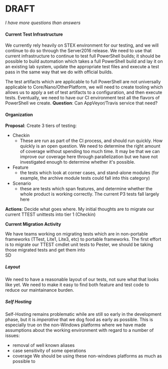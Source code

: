 # DRAFT

_I have more questions than answers_


#### Current Test Infrastructure
We currently rely heavily on STEX environment for our testing, and we will continue to do so through the Server2016 release. We 
need to use that current infrastructure to continue to test full PowerShell builds; it should be possible to build automation
which takes a full PowerShell build and lay it on an existing lab system, update the appropriate test files and execute
a test pass in the same way that we do with official builds.

The test artifacts which are applicable to full PowerShell are not universally applicable to Core/Nano/OtherPlatform, we will need
to create tooling which allows us to apply a set of test artifacts to a configuration, and then execute tests. Eventually, we need
to have our CI environment test all the flavors of PowerShell we create.
**Question**: Can AppVeyor/Travis service that need?


#### Organization
**Proposal**: Create 3 tiers of testing:

* Checkin 
  * These are run as part of the CI process, and should run quickly. How quickly is an open question. We need to determine
  the right amount of coverage without spending too much time. It may be that we can improve our coverage here through parallelization
  but we have not investigated enough to determine whether it's possible.
* Feature 
  * the tests which look at corner cases, and stand-alone modules (for example, the archive module tests could fall into this
  category)
* Scenario 
  * these are tests which span features, and determine whether the whole product is working correctly. The current P3 tests fall
  largely here

**Actions**: Decide what goes where. My initial thoughts are to migrate our current TTEST unittests into tier 1 (Checkin)

**Current Migration Activity**

We have teams working on migrating tests which are in non-portable frameworks (TTest, Lite1, Lite3, etc) to portable frameworks. 
The first effort is to migrate our TTEST cmdlet unit tests to Pester, we should be taking those migrated tests and get them into  
SD 

##### Layout
We need to have a reasonable layout of our tests, not sure what that looks like yet. We need to make it
easy to find both feature and test code to reduce our maintainance burden.

##### Self Hosting
Self-Hosting remains problematic while are still so early in the development phase, but it is _imperative_
that we dog food as early as possible. This is especially true on the non-Windows platforms where we have made
assumptions about the working environment with regard to a number of issues:
* removal of well known aliases
* case sensitivity of some operations
* coverage
We should be using these non-windows platforms as much as possible to 

